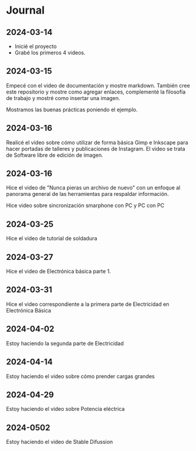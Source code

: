 # Journal

## 2024-03-14

- Inicié el proyecto
- Grabé los primeros 4 videos.

## 2024-03-15

Empecé con el video de documentación y mostre markdown. También cree este repositorio y mostre como agregar enlaces, complementé la filosofía de trabajo y mostré como insertar una imagen.

Mostramos las buenas prácticas poniendo el ejemplo.

## 2024-03-16

Realicé el video sobre cómo utilizar de forma básica Gimp e Inkscape para hacer portadas de talleres y publicaciones de Instagram. El video se trata de Software libre de edición de imagen.

## 2024-03-16

Hice el video de "Nunca pieras un archivo de nuevo" con un enfoque al panorama general de las herramientas para respaldar información.

Hice video sobre sincronización smarphone con PC y PC con PC

## 2024-03-25

Hice el video de tutorial de soldadura

## 2024-03-27

Hice el video de Electrónica básica parte 1.

## 2024-03-31

Hice el video correspondiente a la primera parte de Electricidad en Electrónica Básica

## 2024-04-02

Estoy haciendo la segunda parte de Electricidad

## 2024-04-14

Estoy haciendo el video sobre cómo prender cargas grandes

## 2024-04-29

Estoy haciendo el video sobre Potencia eléctrica

## 2024-0502

Estoy haciendo el video de Stable Difussion